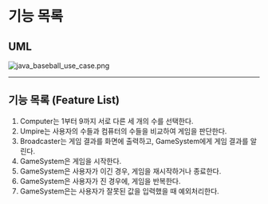 # 기능 목록

##  UML

![java_baseball_use_case.png](..%2F..%2F..%2FDocuments%2Fjava_baseball_use_case.png)

---

## 기능 목록 (Feature List)
1. Computer는 1부터 9까지 서로 다른 세 개의 수를 선택한다.
2. Umpire는 사용자의 수들과 컴퓨터의 수들을 비교하여 게임을 판단한다.
3. Broadcaster는 게임 결과를 화면에 출력하고, GameSystem에게 게임 결과를 알린다.
4. GameSystem은 게임을 시작한다.
5. GameSystem은 사용자가 이긴 경우, 게임을 재시작하거나 종료한다.
6. GameSystem은 사용자가 진 경우에, 게임을 반복한다.
7. GameSystem은는 사용자가 잘못된 값을 입력했을 때 예외처리한다.
